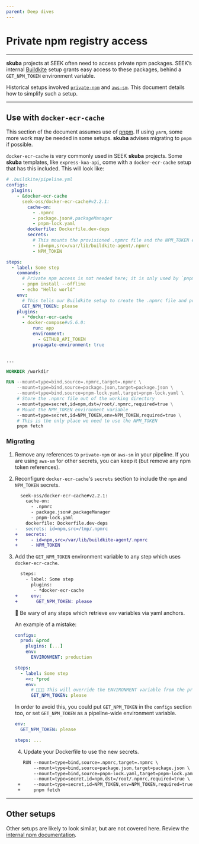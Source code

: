 ```yaml
---
parent: Deep dives
---
```


# Private npm registry access

---

**skuba** projects at SEEK often need to access private npm packages.
SEEK’s internal [Buildkite](./buildkite.md) setup grants easy access to these packages,
behind a `GET_NPM_TOKEN` environment variable.

Historical setups involved [`private-npm`](http://github.com/seek-oss/private-npm-buildkite-plugin) and [`aws-sm`](https://github.com/seek-oss/aws-sm-buildkite-plugin/).
This document details how to simplify such a setup.

---

## Use with `docker-ecr-cache`

This section of the document assumes use of [pnpm](./pnpm.md).
If using `yarn`, some more work may be needed in some setups.
**skuba** advises migrating to `pnpm` if possible.

`docker-ecr-cache` is very commonly used in SEEK **skuba** projects.
Some **skuba** templates, like `express-koa-api`, come with a `docker-ecr-cache` setup that has this included.
This will look like:

```yaml
# .buildkite/pipeline.yml
configs:
  plugins:
    - &docker-ecr-cache
      seek-oss/docker-ecr-cache#v2.2.1:
        cache-on:
          - .npmrc
          - package.json#.packageManager
          - pnpm-lock.yaml
        dockerfile: Dockerfile.dev-deps
        secrets:
          # This mounts the provisioned .npmrc file and the NPM_TOKEN environment variable for use in `pnpm fetch`
          - id=npm,src=/var/lib/buildkite-agent/.npmrc
          - NPM_TOKEN

steps:
  - label: Some step
    commands:
      # Private npm access is not needed here; it is only used by `pnpm fetch` in the Dockerfile
      - pnpm install --offline
      - echo "Hello world"
    env:
      # This tells our Buildkite setup to create the .npmrc file and provision the NPM_TOKEN environment variable
      GET_NPM_TOKEN: please
    plugins:
      - *docker-ecr-cache
      - docker-compose#v5.6.0:
          run: app
          environment:
            - GITHUB_API_TOKEN
          propagate-environment: true
```

```dockerfile

...

WORKDIR /workdir

RUN --mount=type=bind,source=.npmrc,target=.npmrc \
    --mount=type=bind,source=package.json,target=package.json \
    --mount=type=bind,source=pnpm-lock.yaml,target=pnpm-lock.yaml \
    # Store the .npmrc file out of the working directory
    --mount=type=secret,id=npm,dst=/root/.npmrc,required=true \
    # Mount the NPM_TOKEN environment variable
    --mount=type=secret,id=NPM_TOKEN,env=NPM_TOKEN,required=true \
    # This is the only place we need to use the NPM_TOKEN
    pnpm fetch
```

### Migrating

1. Remove any references to `private-npm` or `aws-sm` in your pipeline.
   If you are using `aws-sm` for other secrets, you can keep it (but remove any npm token references).
   
2. Reconfigure `docker-ecr-cache`'s `secrets` section to include the `npm` and `NPM_TOKEN` secrets.
   
   <!-- prettier-ignore -->
   ```diff
     seek-oss/docker-ecr-cache#v2.2.1:
       cache-on:
         - .npmrc
         - package.json#.packageManager
         - pnpm-lock.yaml
       dockerfile: Dockerfile.dev-deps
   -   secrets: id=npm,src=/tmp/.npmrc
   +   secrets:
   +     - id=npm,src=/var/lib/buildkite-agent/.npmrc
   +     - NPM_TOKEN
   ```

3. Add the `GET_NPM_TOKEN` environment variable to any step which uses `docker-ecr-cache`.

   ```diff
     steps:
       - label: Some step
         plugins:
          - *docker-ecr-cache
   +     env:
   +       GET_NPM_TOKEN: please
   ```

   🚨 Be wary of any steps which retrieve `env` variables via yaml anchors.

   An example of a mistake:

   ```yaml
   configs:
     prod: &prod
       plugins: [...]
       env:
         ENVIRONMENT: production

   steps:
     - label: Some step
       <<: *prod
       env:
         # 🚨🚨🚨 This will override the ENVIRONMENT variable from the prod anchor
         GET_NPM_TOKEN: please
   ```

   In order to avoid this, you could put `GET_NPM_TOKEN` in the `configs` section too, or set `GET_NPM_TOKEN`
   as a pipeline-wide environment variable.

   ```yaml
   env:
     GET_NPM_TOKEN: please

   steps: ...
   ```

   4. Update your Dockerfile to use the new secrets.

   ```diff
      RUN --mount=type=bind,source=.npmrc,target=.npmrc \
          --mount=type=bind,source=package.json,target=package.json \
          --mount=type=bind,source=pnpm-lock.yaml,target=pnpm-lock.yaml \
          --mount=type=secret,id=npm,dst=/root/.npmrc,required=true \
    +     --mount=type=secret,id=NPM_TOKEN,env=NPM_TOKEN,required=true \
    +     pnpm fetch
   ```

---

## Other setups

Other setups are likely to look similar, but are not covered here.
Review the [internal npm documentation](https://backstage.myseek.xyz/docs/default/component/artifact-management-docs/npm-access/).
